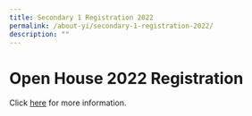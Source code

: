 ```yaml
---
title: Secondary 1 Registration 2022
permalink: /about-yi/secondary-1-registration-2022/
description: ""
---
```

# **Open House 2022 Registration**

Click [here](https://sites.google.com/moe.edu.sg/yiss-secondary-1-registration/home) for more information.